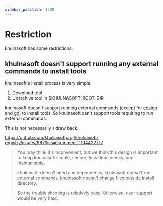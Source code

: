 ```yaml
---
sidebar_position: 1200
---
```


# Restriction

khulnasoft has some restrictions.

## khulnasoft doesn't support running any external commands to install tools

khulnasoft's install process is very simple.

1. Download tool
1. Unarchive tool in $KHULNASOFT_ROOT_DIR

khulnasoft doesn't support running external commands (except for [cosign](/docs/reference/security/cosign-slsa) and [go](/docs/reference/registry-config/go-install-package)) to install tools.
So khulnasoft can't support tools requiring to run external commands.

This is not necessarily a draw back.

https://github.com/khulnasoftproj/khulnasoft-registry/issues/987#issuecomment-1104422712

> You may think it's inconvenient, but we think this design is important to keep khulnasoft simple, secure, less dependency, and maintainable.
> 
> khulnasoft doesn't need any dependency.
> khulnasoft doesn't run external commands.
> khulnasoft doesn't change files outside install directory.
> 
> So the trouble shooting is relatively easy.
> Otherwise, user support would be very hard.
